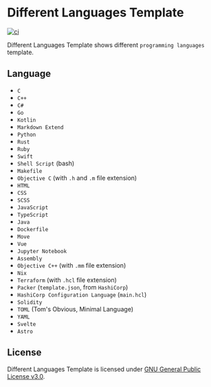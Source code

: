 # Different Languages Template
[![ci](https://github.com/ttiimmothy/different-languages-template/actions/workflows/ci.yml/badge.svg)](https://github.com/ttiimmothy/different-languages-template/actions/workflows/ci.yml)

Different Languages Template shows different `programming languages` template.

## Language

- `C`
- `C++`
- `C#`
- `Go`
- `Kotlin`
- `Markdown Extend`
- `Python`
- `Rust`
- `Ruby`
- `Swift`
- `Shell Script` (bash)
- `Makefile`
- `Objective C` (with `.h` and `.m` file extension)
- `HTML`
- `CSS`
- `SCSS`
- `JavaScript`
- `TypeScript`
- `Java`
- `Dockerfile`
- `Move`
- `Vue`
- `Jupyter Notebook`
- `Assembly`
- `Objective C++` (with `.mm` file extension)
- `Nix`
- `Terraform` (with `.hcl` file extension)
- `Packer` (`template.json`, from `HashiCorp`)
- `HashiCorp Configuration Language` (`main.hcl`)
- `Solidity`
- `TOML` (Tom's Obvious, Minimal Language)
- `YAML`
- `Svelte`
- `Astro`

## License

Different Languages Template is licensed under [GNU General Public License v3.0](LICENSE).
